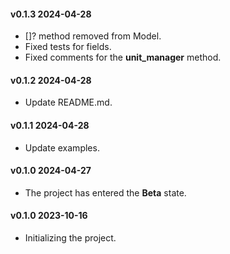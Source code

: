 #### v0.1.3 2024-04-28

- []? method removed from Model.
- Fixed tests for fields.
- Fixed comments for the **unit_manager** method.

#### v0.1.2 2024-04-28

- Update README.md.

#### v0.1.1 2024-04-28

- Update examples.

#### v0.1.0 2024-04-27

- The project has entered the **Beta** state.

#### v0.1.0 2023-10-16

- Initializing the project.
